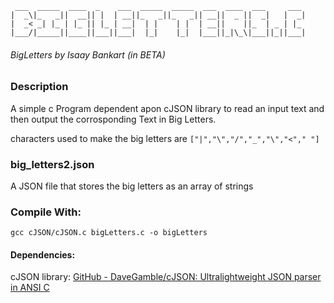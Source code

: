 ```
 ___  _____  ____  _    ___  _____  _____  ___  ____  ___     ___ 
|  _\|_   _||  __|| |  | __||_   _||_   _|| __||  _ ||  _|   |  _|
|  _< _| |_ | |_ || |_ | __|  | |    | |  | __||    ||_  | _ | |_ 
|___/|_____||____||___||___|  |_|    |_|  |___||_|\_\|___||_||___|
```

###### BigLetters by Isaay Bankart (in BETA)

### Description

A simple c Program dependent apon cJSON library to read an input text
and then output the corrosponding Text in Big Letters.

characters used to make the big letters are `["|","\","/","_","\","<"," "]`

### big_letters2.json

A JSON file that stores the big letters as an array of strings

### Compile With:

`gcc cJSON/cJSON.c bigLetters.c -o bigLetters`

#### Dependencies:

cJSON library: [GitHub - DaveGamble/cJSON: Ultralightweight JSON parser in ANSI C](https://github.com/DaveGamble/cJSON)
